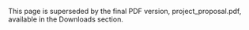 This page is superseded by the final PDF version, project\_proposal.pdf, available in the Downloads section.